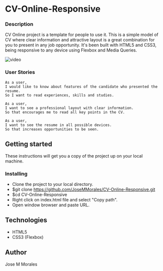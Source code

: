 # **CV-Online-Responsive**

### **Description**

CV Online project is a template for people to use it. This is a simple model of CV where clear information and attractive layout is a great combination for you to present in any job opportunity. It's been built with HTML5 and CSS3, being responsive to any device using Flexbox and Media Queries. 


![video](https://user-images.githubusercontent.com/43299285/93312335-68818680-f807-11ea-945d-f5a59d6d195e.gif)

### **User Stories**
```
As a user,
I would like to know about features of the candidate who presented the resume.
So I want to read experiences, skills and studies.

As a user,
I want to see a professional layout with clear information.
So that encourages me to read all key points in the CV.

As a user,
I want to see the resume in all possible devices.
So that increases opportunities to be seen.

```

## **Getting started** 

These instructions will get you a copy of the project up on your local machine.

### **Installing**

* Clone the project to your local directory.
* $git clone https://github.com/JoseMMorales/CV-Online-Responsive.git
* $cd CV-Online-Responsive
* Right click on index.html file and select "Copy path".
* Open window browser and paste URL.

## **Technologies** 

* HTML5
* CSS3 (Flexbox)

## **Author** 

Jose M Morales
